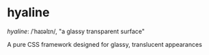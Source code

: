 # hyaline
_hyaline_: /ˈhaɪəlɪn/, "a glassy transparent surface"

A pure CSS framework designed for glassy, translucent appearances

